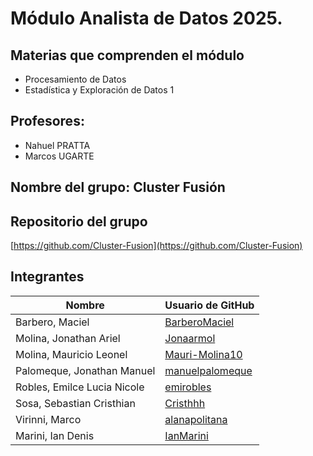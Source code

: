 # Módulo Analista de Datos 2025.

## Materias que comprenden el módulo

- Procesamiento de Datos  
- Estadística y Exploración de Datos 1

## Profesores:
-  Nahuel PRATTA
-  Marcos UGARTE

## Nombre del grupo: Cluster Fusión

## Repositorio del grupo  
[https://github.com/Cluster-Fusion](https://github.com/Cluster-Fusion)

## Integrantes

| Nombre                            | Usuario de GitHub                                       |
|-----------------------------------|----------------------------------------------------------|
| Barbero, Maciel                   | [BarberoMaciel](https://github.com/BarberoMaciel)       |
| Molina, Jonathan Ariel            | [Jonaarmol](https://github.com/Jonaarmol)               |
| Molina, Mauricio Leonel           | [Mauri-Molina10](https://github.com/Mauri-Molina10)     |
| Palomeque, Jonathan Manuel        | [manuelpalomeque](https://github.com/manuelpalomeque)   |
| Robles, Emilce Lucia Nicole       | [emirobles](https://github.com/emirobles)               |
| Sosa, Sebastian Cristhian         | [Cristhhh](https://github.com/Cristhhh)                 |
| Virinni, Marco                    | [alanapolitana](https://github.com/alanapolitana)       |
| Marini, Ian Denis                 | [IanMarini](https://github.com/IanMarini)               |
